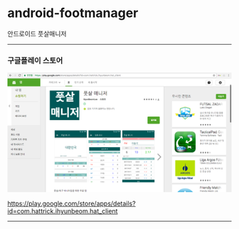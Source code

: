# android-footmanager
안드로이드 풋살매니저

***
### 구글플레이 스토어
![PlayStore](./images/playstore.png)

https://play.google.com/store/apps/details?id=com.hattrick.ihyunbeom.hat_client
***



